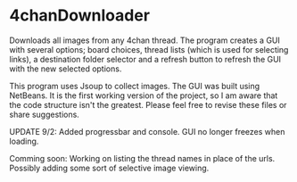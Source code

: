 4chanDownloader
===============

Downloads all images from any 4chan thread. The program creates a GUI with several options; board choices, thread lists (which is used for selecting links), a destination folder selector and a refresh button to refresh the GUI with the new selected options.

This program uses Jsoup to collect images. The GUI was built using NetBeans. It is the first working version of the project, so I am aware that the code structure isn't the greatest. Please feel free to revise these files or share suggestions.

UPDATE 9/2: Added progressbar and console. GUI no longer freezes when loading.

Comming soon: Working on listing the thread names in place of the urls. Possibly adding some sort of selective image viewing.
